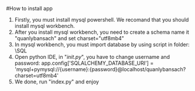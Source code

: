 #How to install app
1. Firstly, you must install mysql powershell. We recomand that you should install mysql workbench.
2. After you install mysql workbench, you need to create a schema name it "quanlybansach" and set charset="utf8mb4"
3. In mysql workbench, you must import database by using script in folder: \SQL 
4. Open python IDE, in "_init.py_", you have to change username and password: 
app.config['SQLALCHEMY_DATABASE_URI'] = 'mysql+pymysql://{username}:{password}@localhost/quanlybansach?charset=utf8mb4'
5. We done, run "index.py" and enjoy
